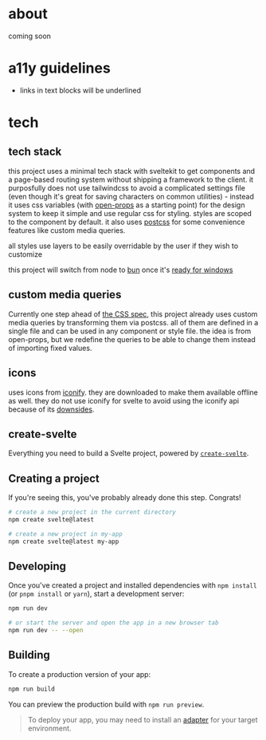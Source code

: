 # about

coming soon

# a11y guidelines

- links in text blocks will be underlined

# tech

## tech stack

this project uses a minimal tech stack with sveltekit to get components and a page-based routing system without shipping a framework to the client. it purposfully does not use tailwindcss to avoid a complicated settings file (even though it's great for saving characters on common utilities) - instead it uses css variables (with [open-props](https://open-props.style/) as a starting point) for the design system to keep it simple and use regular css for styling. styles are scoped to the component by default. it also uses [postcss](https://postcss.org/) for some convenience features like custom media queries.

all styles use layers to be easily overridable by the user if they wish to customize

this project will switch from node to [bun](https://bun.sh/) once it's [ready for windows](https://bun.sh/docs/installation#windows)

## custom media queries

Currently one step ahead of [the CSS spec](https://drafts.csswg.org/mediaqueries-5/#at-ruledef-custom-media), this project already uses custom media queries by transforming them via postcss. all of them are defined in a single file and can be used in any component or style file. the idea is from open-props, but we redefine the queries to be able to change them instead of importing fixed values.

## icons

uses icons from [iconify](https://icon-sets.iconify.design/). they are downloaded to make them available offline as well. they do not use iconify for svelte to avoid using the iconify api because of its [downsides](https://iconify.design/docs/icons/icon-data).

## create-svelte

Everything you need to build a Svelte project, powered by [`create-svelte`](https://github.com/sveltejs/kit/tree/master/packages/create-svelte).

## Creating a project

If you're seeing this, you've probably already done this step. Congrats!

```bash
# create a new project in the current directory
npm create svelte@latest

# create a new project in my-app
npm create svelte@latest my-app
```

## Developing

Once you've created a project and installed dependencies with `npm install` (or `pnpm install` or `yarn`), start a development server:

```bash
npm run dev

# or start the server and open the app in a new browser tab
npm run dev -- --open
```

## Building

To create a production version of your app:

```bash
npm run build
```

You can preview the production build with `npm run preview`.

> To deploy your app, you may need to install an [adapter](https://kit.svelte.dev/docs/adapters) for your target environment.
